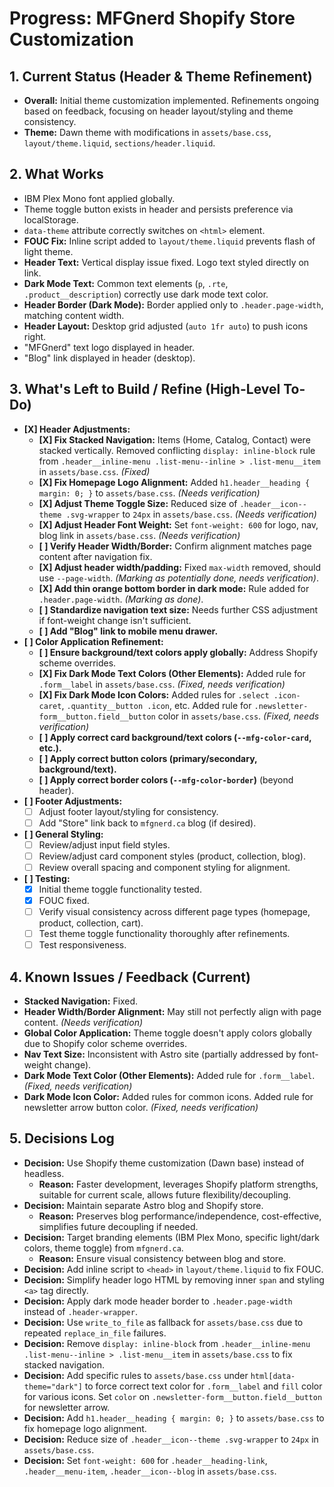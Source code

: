 # Progress: MFGnerd Shopify Store Customization

## 1. Current Status (Header & Theme Refinement)

*   **Overall:** Initial theme customization implemented. Refinements ongoing based on feedback, focusing on header layout/styling and theme consistency.
*   **Theme:** Dawn theme with modifications in `assets/base.css`, `layout/theme.liquid`, `sections/header.liquid`.

## 2. What Works

*   IBM Plex Mono font applied globally.
*   Theme toggle button exists in header and persists preference via localStorage.
*   `data-theme` attribute correctly switches on `<html>` element.
*   **FOUC Fix:** Inline script added to `layout/theme.liquid` prevents flash of light theme.
*   **Header Text:** Vertical display issue fixed. Logo text styled directly on link.
*   **Dark Mode Text:** Common text elements (`p`, `.rte`, `.product__description`) correctly use dark mode text color.
*   **Header Border (Dark Mode):** Border applied only to `.header.page-width`, matching content width.
*   **Header Layout:** Desktop grid adjusted (`auto 1fr auto`) to push icons right.
*   "MFGnerd" text logo displayed in header.
*   "Blog" link displayed in header (desktop).

## 3. What's Left to Build / Refine (High-Level To-Do)

*   **[X] Header Adjustments:**
    *   **[X] Fix Stacked Navigation:** Items (Home, Catalog, Contact) were stacked vertically. Removed conflicting `display: inline-block` rule from `.header__inline-menu .list-menu--inline > .list-menu__item` in `assets/base.css`. *(Fixed)*
    *   **[X] Fix Homepage Logo Alignment:** Added `h1.header__heading { margin: 0; }` to `assets/base.css`. *(Needs verification)*
    *   **[X] Adjust Theme Toggle Size:** Reduced size of `.header__icon--theme .svg-wrapper` to `24px` in `assets/base.css`. *(Needs verification)*
    *   **[X] Adjust Header Font Weight:** Set `font-weight: 600` for logo, nav, blog link in `assets/base.css`. *(Needs verification)*
    *   **[ ] Verify Header Width/Border:** Confirm alignment matches page content after navigation fix.
    *   **[X] Adjust header width/padding:** Fixed `max-width` removed, should use `--page-width`. *(Marking as potentially done, needs verification)*.
    *   **[X] Add thin orange bottom border in dark mode:** Rule added for `.header.page-width`. *(Marking as done)*.
    *   **[ ] Standardize navigation text size:** Needs further CSS adjustment if font-weight change isn't sufficient.
    *   **[ ] Add "Blog" link to mobile menu drawer.**
*   **[ ] Color Application Refinement:**
    *   **[ ] Ensure background/text colors apply globally:** Address Shopify scheme overrides.
    *   **[X] Fix Dark Mode Text Colors (Other Elements):** Added rule for `.form__label` in `assets/base.css`. *(Fixed, needs verification)*
    *   **[X] Fix Dark Mode Icon Colors:** Added rules for `.select .icon-caret`, `.quantity__button .icon`, etc. Added rule for `.newsletter-form__button.field__button` color in `assets/base.css`. *(Fixed, needs verification)*
    *   **[ ] Apply correct card background/text colors (`--mfg-color-card`, etc.).**
    *   **[ ] Apply correct button colors (primary/secondary, background/text).**
    *   **[ ] Apply correct border colors (`--mfg-color-border`)** (beyond header).
*   **[ ] Footer Adjustments:**
    *   [ ] Adjust footer layout/styling for consistency.
    *   [ ] Add "Store" link back to `mfgnerd.ca` blog (if desired).
*   **[ ] General Styling:**
    *   [ ] Review/adjust input field styles.
    *   [ ] Review/adjust card component styles (product, collection, blog).
    *   [ ] Review overall spacing and component styling for alignment.
*   **[ ] Testing:**
    *   [X] Initial theme toggle functionality tested.
    *   [X] FOUC fixed.
    *   [ ] Verify visual consistency across different page types (homepage, product, collection, cart).
    *   [ ] Test theme toggle functionality thoroughly after refinements.
    *   [ ] Test responsiveness.

## 4. Known Issues / Feedback (Current)

*   **Stacked Navigation:** Fixed.
*   **Header Width/Border Alignment:** May still not perfectly align with page content. *(Needs verification)*
*   **Global Color Application:** Theme toggle doesn't apply colors globally due to Shopify color scheme overrides.
*   **Nav Text Size:** Inconsistent with Astro site (partially addressed by font-weight change).
*   **Dark Mode Text Color (Other Elements):** Added rule for `.form__label`. *(Fixed, needs verification)*
*   **Dark Mode Icon Color:** Added rules for common icons. Added rule for newsletter arrow button color. *(Fixed, needs verification)*

## 5. Decisions Log

*   **Decision:** Use Shopify theme customization (Dawn base) instead of headless.
    *   **Reason:** Faster development, leverages Shopify platform strengths, suitable for current scale, allows future flexibility/decoupling.
*   **Decision:** Maintain separate Astro blog and Shopify store.
    *   **Reason:** Preserves blog performance/independence, cost-effective, simplifies future decoupling if needed.
*   **Decision:** Target branding elements (IBM Plex Mono, specific light/dark colors, theme toggle) from `mfgnerd.ca`.
    *   **Reason:** Ensure visual consistency between blog and store.
*   **Decision:** Add inline script to `<head>` in `layout/theme.liquid` to fix FOUC.
*   **Decision:** Simplify header logo HTML by removing inner `span` and styling `<a>` tag directly.
*   **Decision:** Apply dark mode header border to `.header.page-width` instead of `.header-wrapper`.
*   **Decision:** Use `write_to_file` as fallback for `assets/base.css` due to repeated `replace_in_file` failures.
*   **Decision:** Remove `display: inline-block` from `.header__inline-menu .list-menu--inline > .list-menu__item` in `assets/base.css` to fix stacked navigation.
*   **Decision:** Add specific rules to `assets/base.css` under `html[data-theme="dark"]` to force correct text color for `.form__label` and `fill` color for various icons. Set `color` on `.newsletter-form__button.field__button` for newsletter arrow.
*   **Decision:** Add `h1.header__heading { margin: 0; }` to `assets/base.css` to fix homepage logo alignment.
*   **Decision:** Reduce size of `.header__icon--theme .svg-wrapper` to `24px` in `assets/base.css`.
*   **Decision:** Set `font-weight: 600` for `.header__heading-link`, `.header__menu-item`, `.header__icon--blog` in `assets/base.css`.
